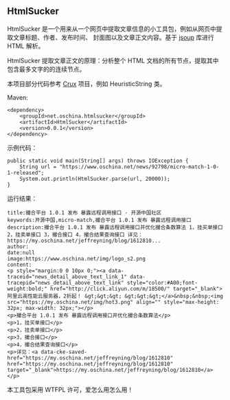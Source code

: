 ## HtmlSucker ##

HtmlSucker 是一个用来从一个网页中提取文章信息的小工具包，例如从网页中提取文章标题、作者、发布时间、
封面图以及文章正文内容。基于 [jsoup](https://www.oschina.net/p/jsoup) 库进行 HTML 解析。

HtmlSucker 提取文章正文的原理：分析整个 HTML 文档的所有节点，提取其中包含最多文字的的连续节点。

本项目部分代码参考 [Crux](https://www.oschina.net/p/crux-web) 项目，例如 HeuristicString 类。

Maven:

```
<dependency>
    <groupId>net.oschina.htmlsucker</groupId>
    <artifactId>HtmlSucker</artifactId>
    <version>0.0.1</version>
</dependency>
```

示例代码：

```
public static void main(String[] args) throws IOException {
    String url = "https://www.oschina.net/news/92798/micro-match-1-0-1-released";
    System.out.println(HtmlSucker.parse(url, 20000));
}
```

运行结果：

```
title:撮合平台 1.0.1 发布 暴露远程调用接口 - 开源中国社区
keywords:开源中国,micro-match,撮合平台 1.0.1 发布 暴露远程调用接口
description:撮合平台 1.0.1 发布 暴露远程调用接口并优化撮合条数算法 1，挂买单接口 2，挂卖单接口 3，撮合接口 4，撮合结果查询接口 详见：https://my.oschina.net/jeffreyning/blog/1612810...
author:
date:null
image:https://www.oschina.net/img/logo_s2.png
content:
<p style="margin:0 0 10px 0;"><a data-traceid="news_detail_above_text_link_1" data-tracepid="news_detail_above_text_link" style="color:#A00;font-weight:bold;" href="http://click.aliyun.com/m/18500/" target="_blank">阿里云高性能云服务器，2折起！ &gt;&gt;&gt; &gt;&gt;&gt;</a>&nbsp;&nbsp;<img src="https://my.oschina.net/img/hot3.png" align="" style="max-height: 32px; max-width: 32px;"></p>
<p>撮合平台 1.0.1 发布 暴露远程调用接口并优化撮合条数算法</p>
<p>1，挂买单接口</p>
<p>2，挂卖单接口</p>
<p>3，撮合接口</p>
<p>4，撮合结果查询接口</p>
<p>详见：<a data-cke-saved-href="https://my.oschina.net/jeffreyning/blog/1612810" href="https://my.oschina.net/jeffreyning/blog/1612810" target="_blank">https://my.oschina.net/jeffreyning/blog/1612810</a></p>

```

本工具包采用 WTFPL 许可，爱怎么用怎么用！